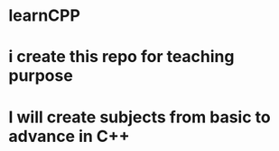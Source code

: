 # learnCPP
# i create this repo for teaching purpose
# I will create subjects from basic to advance in C++
